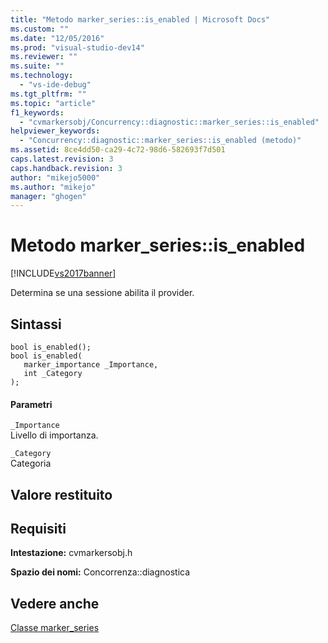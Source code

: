 ```yaml
---
title: "Metodo marker_series::is_enabled | Microsoft Docs"
ms.custom: ""
ms.date: "12/05/2016"
ms.prod: "visual-studio-dev14"
ms.reviewer: ""
ms.suite: ""
ms.technology: 
  - "vs-ide-debug"
ms.tgt_pltfrm: ""
ms.topic: "article"
f1_keywords: 
  - "cvmarkersobj/Concurrency::diagnostic::marker_series::is_enabled"
helpviewer_keywords: 
  - "Concurrency::diagnostic::marker_series::is_enabled (metodo)"
ms.assetid: 8ce4dd50-ca29-4c72-98d6-582693f7d501
caps.latest.revision: 3
caps.handback.revision: 3
author: "mikejo5000"
ms.author: "mikejo"
manager: "ghogen"
---
```

# Metodo marker_series::is_enabled
[!INCLUDE[vs2017banner](../code-quality/includes/vs2017banner.md)]

Determina se una sessione abilita il provider.  
  
## Sintassi  
  
```  
bool is_enabled();  
bool is_enabled(  
   marker_importance _Importance,  
   int _Category  
);  
```  
  
#### Parametri  
 `_Importance`  
 Livello di importanza.  
  
 `_Category`  
 Categoria  
  
## Valore restituito  
  
## Requisiti  
 **Intestazione:** cvmarkersobj.h  
  
 **Spazio dei nomi:** Concorrenza::diagnostica  
  
## Vedere anche  
 [Classe marker\_series](../profiling/marker-series-class.md)